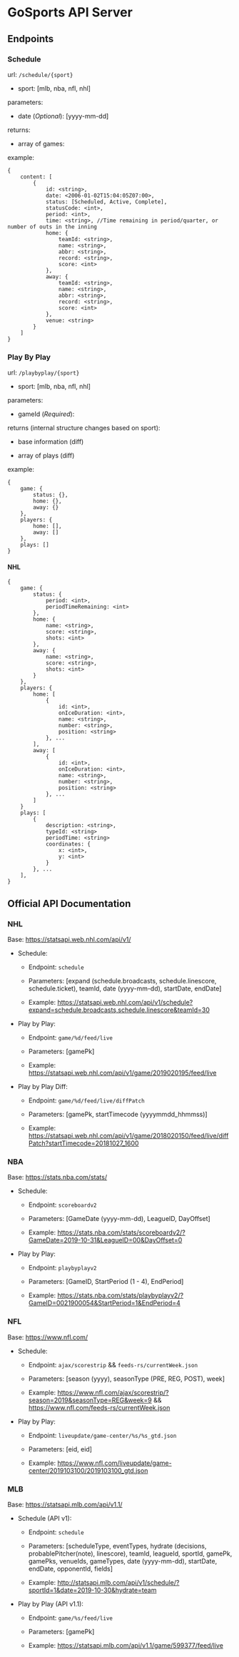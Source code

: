 # GoSports API Server

## Endpoints

### Schedule 

url: `/schedule/{sport}`

- sport: [mlb, nba, nfl, nhl]

parameters:

- date (_Optional_): [yyyy-mm-dd]

returns:

- array of games:

example:

````
{
    content: [
        {
            id: <string>,
            date: <2006-01-02T15:04:05Z07:00>,
            status: [Scheduled, Active, Complete],
            statusCode: <int>,
            period: <int>,
            time: <string>, //Time remaining in period/quarter, or number of outs in the inning
            home: {
                teamId: <string>,
                name: <string>,
                abbr: <string>,
                record: <string>,
                score: <int>
            },
            away: {
                teamId: <string>,
                name: <string>,
                abbr: <string>,
                record: <string>,
                score: <int>
            },
            venue: <string>
        }
    ]
}
````

### Play By Play

url: `/playbyplay/{sport}`

- sport: [mlb, nba, nfl, nhl]

parameters:

- gameId (_Required_):

returns (internal structure changes based on sport): 

- base information (diff)

- array of plays (diff)

example:

````
{
    game: {
        status: {},
        home: {},
        away: {}
    }, 
    players: {
        home: [],
        away: []
    },
    plays: []
}
````

#### NHL 

````
{
    game: {
        status: {
            period: <int>,
            periodTimeRemaining: <int>
        },
        home: {
            name: <string>,
            score: <string>,
            shots: <int>
        },
        away: {
            name: <string>,
            score: <string>,
            shots: <int>
        }
    }, 
    players: {
        home: [
            {
                id: <int>,
                onIceDuration: <int>,
                name: <string>,
                number: <string>,
                position: <string>
            }, ...
        ],
        away: [
            {
                id: <int>,
                onIceDuration: <int>,
                name: <string>,
                number: <string>,
                position: <string>
            }, ...
        ]
    }
    plays: [
        {
            description: <string>,
            typeId: <string>
            periodTime: <string>
            coordinates: {
                x: <int>,
                y: <int>
            }
        }, ...
    ],
}
````

## Official API Documentation

### NHL

Base: https://statsapi.web.nhl.com/api/v1/

- Schedule:

    - Endpoint: `schedule`
    
    - Parameters: [expand (schedule.broadcasts, schedule.linescore, schedule.ticket), teamId, date (yyyy-mm-dd), startDate, endDate]
    
    - Example: https://statsapi.web.nhl.com/api/v1/schedule?expand=schedule.broadcasts,schedule.linescore&teamId=30

- Play by Play: 

    - Endpoint: `game/%d/feed/live`
    
    - Parameters: [gamePk]
    
    - Example: https://statsapi.web.nhl.com/api/v1/game/2019020195/feed/live
    
- Play by Play Diff: 

    - Endpoint: `game/%d/feed/live/diffPatch`
    
    - Parameters: [gamePk, startTimecode (yyyymmdd_hhmmss)]
    
    - Example: https://statsapi.web.nhl.com/api/v1/game/2018020150/feed/live/diffPatch?startTimecode=20181027_1600

### NBA

Base: https://stats.nba.com/stats/

- Schedule:

    - Endpoint: `scoreboardv2`
    
    - Parameters: [GameDate (yyyy-mm-dd), LeagueID, DayOffset]
    
    - Example: https://stats.nba.com/stats/scoreboardv2/?GameDate=2019-10-31&LeagueID=00&DayOffset=0

- Play by Play: 

    - Endpoint: `playbyplayv2`
    
    - Parameters: [GameID, StartPeriod (1 - 4), EndPeriod]
    
    - Example: https://stats.nba.com/stats/playbyplayv2/?GameID=0021900054&StartPeriod=1&EndPeriod=4

### NFL

Base: https://www.nfl.com/

- Schedule:

    - Endpoint: `ajax/scorestrip` && `feeds-rs/currentWeek.json`
    
    - Parameters: [season (yyyy), seasonType (PRE, REG, POST), week]
    
    - Example: https://www.nfl.com/ajax/scorestrip/?season=2019&seasonType=REG&week=9 && https://www.nfl.com/feeds-rs/currentWeek.json

- Play by Play: 

    - Endpoint: `liveupdate/game-center/%s/%s_gtd.json`
    
    - Parameters: [eid, eid]
    
    - Example: https://www.nfl.com/liveupdate/game-center/2019103100/2019103100_gtd.json
    
### MLB

Base: https://statsapi.mlb.com/api/v1.1/

- Schedule (API v1):

    - Endpoint: `schedule`
    
    - Parameters: [scheduleType, eventTypes, hydrate (decisions, probablePitcher(note), linescore), teamId, leagueId, sportId, gamePk, gamePks, venueIds, gameTypes, date (yyyy-mm-dd), startDate, endDate, opponentId, fields]
    
    - Example: http://statsapi.mlb.com/api/v1/schedule/?sportId=1&date=2019-10-30&hydrate=team

- Play by Play (API v1.1): 

    - Endpoint: `game/%s/feed/live`
    
    - Parameters: [gamePk]
    
    - Example: https://statsapi.mlb.com/api/v1.1/game/599377/feed/live